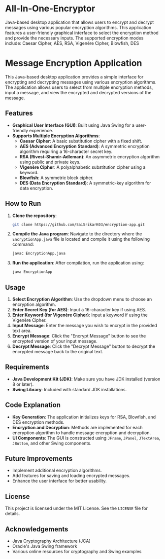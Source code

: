 # All-In-One-Encryptor
Java-based desktop application that allows users to encrypt and decrypt messages using various popular encryption algorithms. This application features a user-friendly graphical interface to select the encryption method and provide the necessary inputs. The supported encryption modes include: Caesar Cipher, AES, RSA, Vigenère Cipher, Blowfish, DES

# Message Encryption Application

This Java-based desktop application provides a simple interface for encrypting and decrypting messages using various encryption algorithms. The application allows users to select from multiple encryption methods, input a message, and view the encrypted and decrypted versions of the message.

## Features

- **Graphical User Interface (GUI)**: Built using Java Swing for a user-friendly experience.
- **Supports Multiple Encryption Algorithms**:
  - **Caesar Cipher**: A basic substitution cipher with a fixed shift.
  - **AES (Advanced Encryption Standard)**: A symmetric encryption algorithm requiring a 16-character secret key.
  - **RSA (Rivest-Shamir-Adleman)**: An asymmetric encryption algorithm using public and private keys.
  - **Vigenère Cipher**: A polyalphabetic substitution cipher using a keyword.
  - **Blowfish**: A symmetric block cipher.
  - **DES (Data Encryption Standard)**: A symmetric-key algorithm for data encryption.

## How to Run

1. **Clone the repository**:
    ```bash
    git clone https://github.com/SaiSrikarK03/encryption-app.git
    ```
2. **Compile the Java program**:
    Navigate to the directory where the `EncryptionApp.java` file is located and compile it using the following command:
    ```bash
    javac EncryptionApp.java
    ```

3. **Run the application**:
    After compilation, run the application using:
    ```bash
    java EncryptionApp
    ```

## Usage

1. **Select Encryption Algorithm**: Use the dropdown menu to choose an encryption algorithm.
2. **Enter Secret Key (for AES)**: Input a 16-character key if using AES.
3. **Enter Keyword (for Vigenère Cipher)**: Input a keyword if using the Vigenère Cipher.
4. **Input Message**: Enter the message you wish to encrypt in the provided text area.
5. **Encrypt Message**: Click the "Encrypt Message" button to see the encrypted version of your input message.
6. **Decrypt Message**: Click the "Decrypt Message" button to decrypt the encrypted message back to the original text.

## Requirements

- **Java Development Kit (JDK)**: Make sure you have JDK installed (version 8 or later).
- **Swing Library**: Included with standard JDK installations.

## Code Explanation

- **Key Generation**: The application initializes keys for RSA, Blowfish, and DES encryption methods.
- **Encryption and Decryption**: Methods are implemented for each encryption algorithm to handle message encryption and decryption.
- **UI Components**: The GUI is constructed using `JFrame`, `JPanel`, `JTextArea`, `JButton`, and other Swing components.

## Future Improvements

- Implement additional encryption algorithms.
- Add features for saving and loading encrypted messages.
- Enhance the user interface for better usability.

## License

This project is licensed under the MIT License. See the `LICENSE` file for details.

## Acknowledgements

- Java Cryptography Architecture (JCA)
- Oracle's Java Swing framework
- Various online resources for cryptography and Swing examples

